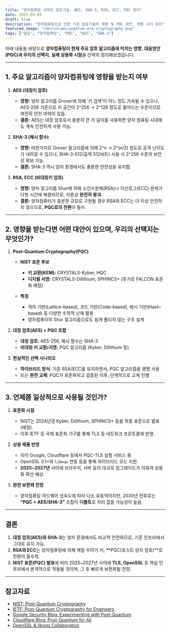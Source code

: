 ```yaml
---
title: "양자컴퓨팅 시대의 암호기술: AES, SHA-3, RSA, ECC, PQC 정리"
date: 2025-05-05
draft: true
description: "양자컴퓨팅으로 인한 기존 암호기술의 영향 및 PQC 대안, 적용 시기 정리"
featured_image: "cdn/column/quantum-era-cryptography.png"
tags: ["암호", "양자컴퓨팅", "PQC", "AES", "SHA-3"]
---
```


아래 내용을 바탕으로 **양자컴퓨팅이 현재 주요 암호 알고리즘에 미치는 영향**, **대응방안(PQC)과 우리의 선택지**, **실제 상용화 시점**을 간략히 정리해보겠습니다.

---

## 1. 주요 알고리즘이 양자컴퓨팅에 영향을 받는지 여부

1. **AES (대칭키 암호)**

   * **영향:** 양자 알고리즘 Grover에 의해 ‘키 검색’이 어느 정도 가속될 수 있으나, AES-256 기준으로 키 공간이 2^256 → 2^128 정도로 줄어드는 수준이므로 여전히 안전 여력이 있음.
   * **결론:** AES는 대칭 암호로서 충분히 큰 키 길이를 사용하면 양자 컴퓨팅 시대에도 계속 안전하게 사용 가능.

2. **SHA-3 (해시 함수)**

   * **영향:** 마찬가지로 Grover 알고리즘에 의해 2^n → 2^(n/2) 정도로 공격 난이도가 내려갈 수 있으나, SHA-3-512(출력 512비트) 사용 시 2^256 수준의 보안성 확보 가능.
   * **결론:** SHA-3 역시 양자 환경에서도 충분한 안전성을 유지함.

3. **RSA, ECC (비대칭키 암호)**

   * **영향:** 양자 알고리즘 Shor에 의해 소인수분해(RSA)나 이산로그(ECC) 문제가 다항 시간에 해결되므로, 이론상 **완전히 붕괴**.
   * **결론:** 양자컴퓨터가 충분한 규모로 구현될 경우 RSA와 ECC는 더 이상 안전하지 않으므로, **PQC로의 전환**이 필수.

---

## 2. 영향을 받는다면 어떤 대안이 있으며, 우리의 선택지는 무엇인가?

1. **Post-Quantum Cryptography(PQC)**

   * **NIST 표준 후보**

     * **키 교환(KEM):** CRYSTALS-Kyber, HQC
     * **디지털 서명:** CRYSTALS-Dilithium, SPHINCS+ (추가로 FALCON 표준화 예정)
   * **특징**

     * 격자 기반(Lattice-based), 코드 기반(Code-based), 해시 기반(Hash-based) 등 다양한 수학적 난제 활용
     * 양자컴퓨터의 Shor 알고리즘으로도 쉽게 풀리지 않는 구조 설계

2. **대칭 암호(AES) + PQC 조합**

   * **대칭 암호:** AES-256, 해시 함수는 SHA-3
   * **비대칭 키 교환/서명:** PQC 알고리즘 (Kyber, Dilithium 등)

3. **현실적인 선택 시나리오**

   * **하이브리드 방식**: 기존 RSA/ECC를 유지하면서, PQC 알고리즘을 병행 사용
   * 또는 **완전 교체**: PQC가 표준화되고 검증된 이후, 단계적으로 교체 진행

---

## 3. 언제쯤 일상적으로 사용될 것인가?

1. **표준화 시점**

   * NIST는 2024년경 Kyber, Dilithium, SPHINCS+ 등을 최종 표준으로 발표(예정).
   * 이후 IETF 등 국제 표준화 기구를 통해 TLS 등 네트워크 프로토콜에 반영.

2. **상용 제품 반영**

   * 이미 Google, Cloudflare 등에서 PQC-TLS 실험 서비스 중.
   * OpenSSL 3.1+와 `liboqs` 연동 등을 통해 하이브리드 모드 지원.
   * **2025\~2027년** 사이에 브라우저, 서버 등의 대규모 업그레이드가 이뤄져 상용화 확산 예상.

3. **완전 보편화 전망**

   * 양자컴퓨팅 하드웨어 성숙도에 따라 다소 유동적이지만, 2030년 전후로는 **“PQC + AES/SHA-3”** 조합이 **디폴트**로 자리 잡을 가능성이 높음.

---

## 결론

1. **대칭 암호(AES)와 SHA-3**는 양자 환경에서도 비교적 안전하므로, 기존 인프라에서 그대로 유지 가능.
2. **RSA와 ECC**는 양자컴퓨팅에 의해 깨질 우려가 커, \*\*PQC(포스트 양자 암호)\*\*로 전환이 필수적.
3. **NIST 표준(PQC) 발표**에 따라 2025\~2027년 사이에 **TLS, OpenSSL** 등 핵심 인프라에서 본격적으로 적용될 것이며, 그 후 빠르게 보편화될 전망.

---

## 참고자료

* [NIST: Post-Quantum Cryptography](https://csrc.nist.gov/Projects/post-quantum-cryptography)  
* [IETF: Post-Quantum Cryptography for Engineers](https://datatracker.ietf.org/doc/draft-ietf-pquip-pqc-engineers/)  
* [Google Security Blog: Experimenting with Post-Quantum](https://security.googleblog.com/2019/06/experimenting-with-post-quantum.html)  
* [Cloudflare Blog: Post-Quantum for All](https://blog.cloudflare.com/post-quantum-for-all/)  
* [OpenSSL & liboqs Collaboration](https://www.openssl.org/blog/blog/2022/02/15/oqs-and-openssl3-alpha/)  
